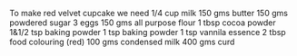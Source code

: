 To make red velvet cupcake we need
1/4 cup milk
150 gms butter
150 gms powdered sugar
3 eggs
150 gms all purpose flour
1 tbsp cocoa powder
1&1/2 tsp baking powder
1 tsp baking powder
1 tsp vannila essence
2 tbsp food colouring (red)
100 gms condensed milk
400 gms curd